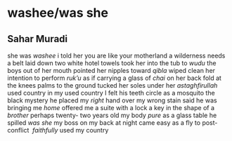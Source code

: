 # washee/was she
## Sahar Muradi
she was _washee_ i told her you are
like your motherland a wilderness
needs a belt laid down two white
hotel towels took her into the tub to
 _wudu_ the boys out of her mouth pointed
her nipples toward _qibla_ wiped clean
her intention to perform _ruk’u_ as if
carrying a glass of _chai_ on her back
fold at the knees palms to the ground
tucked her soles under her _astaghfirullah_
used country
in my used country I felt his teeth
circle as a mosquito the black mystery
he placed my _right_ hand over my wrong
stain said he was bringing me _home_
offered me a suite with a lock a key in
the shape of a _brother_ perhaps twenty-
two years old my body _pure_ as a glass
table he spilled _was she_ my boss on my
back at night came easy as a fly
to post-conflict  _faithfully_
used my country